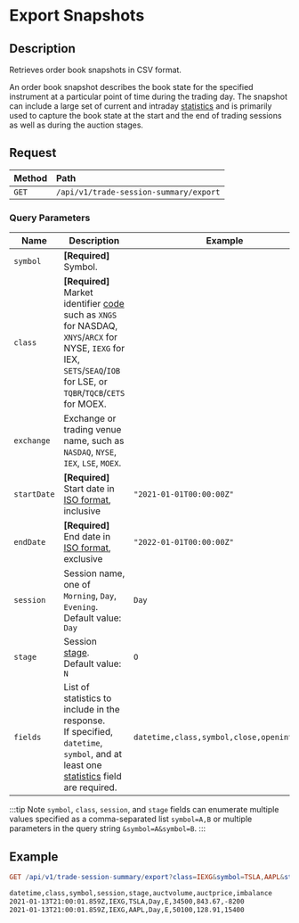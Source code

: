 # Export Snapshots

## Description

Retrieves order book snapshots in CSV format.

An order book snapshot describes the book state for the specified instrument at a particular point of time during the trading day. The snapshot can include a large set of current and intraday [statistics](statistics-fields.md) and is primarily used to capture the book state at the start and the end of trading sessions as well as during the auction stages.

## Request

| **Method** | **Path** |
|:---|:---|
| `GET` | `/api/v1/trade-session-summary/export` |

### Query Parameters

| **Name** | **Description** | **Example** |
|-----------|----------------|--------------|
| `symbol` | **[Required]** Symbol. |
| `class` | **[Required]** Market identifier [code](https://www.iso20022.org/market-identifier-codes) such as `XNGS` for NASDAQ, `XNYS`/`ARCX` for NYSE, `IEXG` for IEX, `SETS`/`SEAQ`/`IOB` for LSE, or `TQBR`/`TQCB`/`CETS` for MOEX. |
| `exchange` | Exchange or trading venue name, such as `NASDAQ`, `NYSE`, `IEX`, `LSE`, `MOEX`. |
| `startDate`  | **[Required]** Start date in [ISO format](../shared/date-format.md#supported-formats), inclusive | `"2021-01-01T00:00:00Z"` |
| `endDate`  | **[Required]** End date in [ISO format](../shared/date-format.md#supported-formats), exclusive | `"2022-01-01T00:00:00Z"` |
| `session` | Session name, one of `Morning`, `Day`, `Evening`.<br>Default value: `Day` | `Day` |
| `stage` | Session [stage](./sessions.md).<br>Default value: `N` | `O` |
| `fields` | List of statistics to include in the response.<br>If specified, `datetime`, `symbol`, and at least one [statistics](statistics-fields.md) field are required. | `datetime,class,symbol,close,openinterest` |

:::tip Note
`symbol`, `class`, `session`, and `stage` fields can enumerate multiple values specified as a comma-separated list `symbol=A,B` or multiple parameters in the query string `&symbol=A&symbol=B`.
:::

## Example

```elm
GET /api/v1/trade-session-summary/export?class=IEXG&symbol=TSLA,AAPL&stage=E&startDate=2021-01-13T00%3A00%3A00Z&endDate=2021-01-14T00%3A00%3A00Z&fields=datetime,class,symbol,session,stage,auctvolume,auctprice,imbalance
```

```txt
datetime,class,symbol,session,stage,auctvolume,auctprice,imbalance
2021-01-13T21:00:01.859Z,IEXG,TSLA,Day,E,34500,843.67,-8200
2021-01-13T21:00:01.859Z,IEXG,AAPL,Day,E,50100,128.91,15400
```